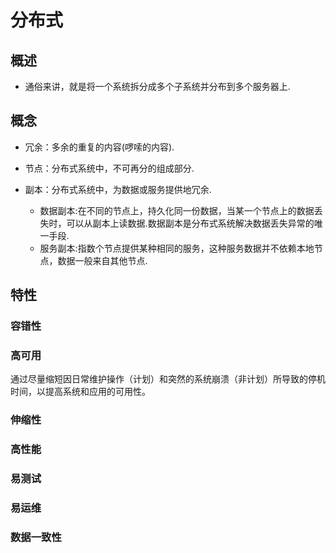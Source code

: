 # 分布式
## 概述
- 通俗来讲，就是将一个系统拆分成多个子系统并分布到多个服务器上.

## 概念
- 冗余：多余的重复的内容(啰嗦的内容).
- 节点：分布式系统中，不可再分的组成部分.

- 副本：分布式系统中，为数据或服务提供地冗余.
	- 数据副本:在不同的节点上，持久化同一份数据，当某一个节点上的数据丢失时，可以从副本上读数据.数据副本是分布式系统解决数据丢失异常的唯一手段.
	- 服务副本:指数个节点提供某种相同的服务，这种服务数据并不依赖本地节点，数据一般来自其他节点.




## 特性
### 容错性

### 高可用
通过尽量缩短因日常维护操作（计划）和突然的系统崩溃（非计划）所导致的停机时间，以提高系统和应用的可用性。

### 伸缩性


### 高性能


### 易测试



### 易运维

### 数据一致性